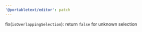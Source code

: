```yaml
---
'@portabletext/editor': patch
---
```


fix(`isOverlappingSelection`): return `false` for unknown selection
